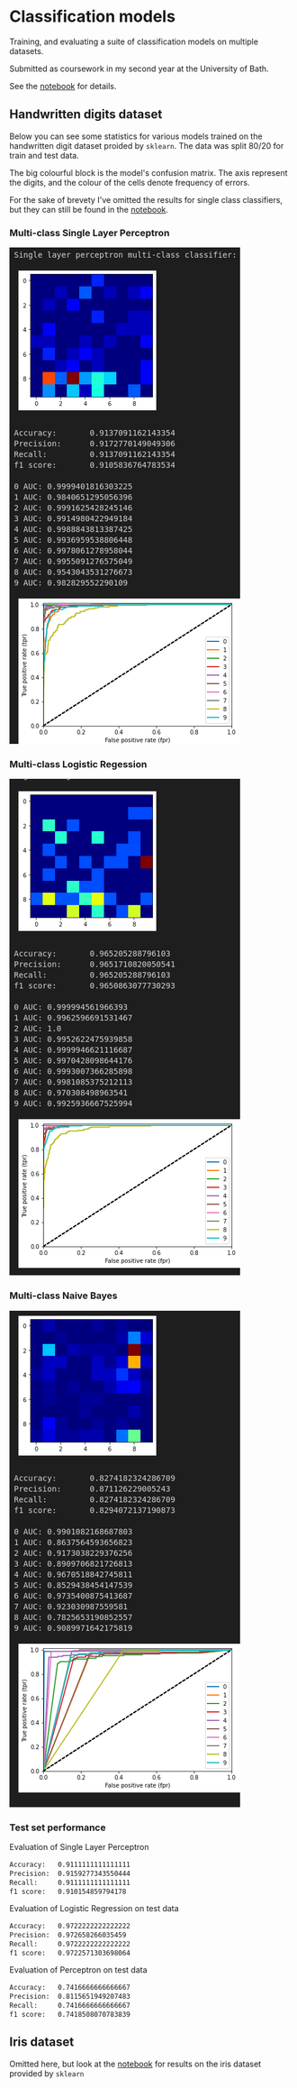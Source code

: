 # Classification models

Training, and evaluating a suite of classification models on multiple datasets.

Submitted as coursework in my second year at the University of Bath.

See the [notebook](./Practical3.ipynb) for details.

## Handwritten digits dataset
Below you can see some statistics for various models trained on the handwritten digit dataset proided by `sklearn`. The data was split 80/20 for train and test data.

The big colourful block is the model's confusion matrix. The axis represent the digits, and the colour of the cells denote frequency of errors.

For the sake of brevety I've omitted the results for single class classifiers, but they can still be found in the [notebook](./Practical2.ipynb).

### Multi-class Single Layer Perceptron
![single layer perceptron](img/single-layer-perceptron.png)

### Multi-class Logistic Regession
![logistic regression](img/logistic-regression.png)

### Multi-class Naive Bayes
![naive bayes](img/naive-bayes.png)

### Test set performance
Evaluation of Single Layer Perceptron
```
Accuracy: 	0.9111111111111111
Precision: 	0.9159277343550444
Recall: 	0.9111111111111111
f1 score: 	0.910154859794178
```

Evaluation of Logistic Regression on test data
```
Accuracy: 	0.9722222222222222
Precision: 	0.972658266035459
Recall: 	0.9722222222222222
f1 score: 	0.9722571303698064
```

Evaluation of Perceptron on test data
```
Accuracy: 	0.7416666666666667
Precision: 	0.8115651949207483
Recall: 	0.7416666666666667
f1 score: 	0.7418508070783839
```

## Iris dataset
Omitted here, but look at the [notebook](./Practical2.ipynb) for results on the iris dataset provided by `sklearn`
